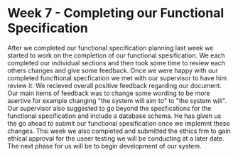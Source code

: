 # Week 7 - Completing our Functional Specification

After we completed our functional specification planning last week we started to work on the completion of our functional spesification. We each completed our individual sections and then took some time to review each others changes and give some feedback. Once we were happy with our completed funcftional specfication we met with our supervisor to have him review it. We recieved overall positive feedback regarding our document. Our main items of feedback was to change some wording to be more asertive for example changing "the system will aim to" to "the system will". Our supervisor also suggested to go beyond the specfications for the functional specification and include a database schema. He has given us the go ahead to submit our functional spesification once we implemnt these changes. Thsi week we also completed and submitted the ethics frm to gain ethical approval for the useer testing we will be conducting at a later date. The next phase for us will be to begin development of our system.